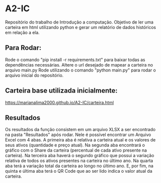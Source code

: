 # A2-IC
Repositório do trabalho de Introdução a computação.
Objetivo de ler uma carteira em html utilizando python e gerar um relatório de dados históricos em relação a ela.

## Para Rodar:
Rode o comando "pip install -r requirements.txt" para baixar todas as dependências necessárias.
Altere o url desejado de mapear a carteira no arquivo main.py
Rode utilizando o comando "python main.py" para rodar o arquivo inicial do repositório.

## Carteira base utilizada inicialmente:
https://marianalima2000.github.io/A2-IC/carteira.html

## Resultados
Os resultados da função consistem em um arquivo XLSX a ser encontrado na pasta "Resultados" após rodar.
Nele é possível encontrar um Arquivo Excel com 4 abas.
A primeira aba é relativa a carteira atual e os valores de seus ativos (quantidade e preço atual).
Na segunda aba encontrará o gráfico com o Share da carteira (percentual de cada ativo presente na carteira).
Na terceira aba haverá o segundo gráfico que possui a variação relativa de todos os ativos presentes na carteira no último ano.
Na quarta aba terá a variação total da carteira ao longo no último ano.
E, por fim, na quinta e última aba terá o QR Code que ao ser lido indica o valor atual da carteira.
